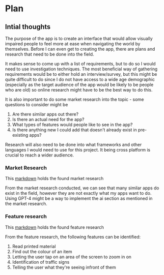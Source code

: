 # Plan

## Intial thoughts

The purpose of the app is to create an interface that would allow visually impaired people to feel more at ease when navigating the world by themselves. Before I can even get to creating the app, there are plans and research that need to be done into the field.

It makes sense to come up with a list of requirements, but to do so I would need to use investigation techniques. The most beneficial way of gathering requirements would be to either hold an interview/survey, but this might be quite difficult to do since I do not have access to a wide age demographic (especially as the target audience of the app would be likely to be people who are old) so online research might have to be the best way to do this.

It is also important to do some market research into the topic - some questions to consider might be
<ol>
    <li> Are there similar apps out there?</li>
    <li> Is there an actual need for the app?</li>
    <li> What types of features would people like to see in the app?</li>
    <li> Is there anything new I could add that doesn't already exist in pre-existing apps?</li>
</ol>

Research will also need to be done into what frameworks and other languages I would need to use for this project. It being cross platform is crucial to reach a wider audience.

### Market Research

This [markdown](../docs/marketresearch.md) holds the found market research

From the market research conducted, we can see that many similar apps do exist in the field, however they are not exactly what my apps want to do. Using GPT-4 might be a way to implement the ai section as mentioned in the market research.

### Feature research

This [markdown](../docs/featureresearch.md) holds the found feature research

From the feature research, the following features can be identified:

<ol>
    <li> Read printed material </li>
    <li> Find out the colour of an item </li>
    <li> Letting the user tap on an area of the screen to zoom in on </li>
    <li> Identification of traffic signs </li>
    <li> Telling the user what they're seeing infront of them </li>
</ol>

